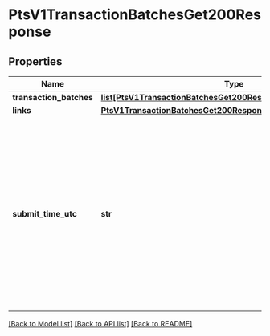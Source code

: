 # PtsV1TransactionBatchesGet200Response

## Properties
Name | Type | Description | Notes
------------ | ------------- | ------------- | -------------
**transaction_batches** | [**list[PtsV1TransactionBatchesGet200ResponseTransactionBatches]**](PtsV1TransactionBatchesGet200ResponseTransactionBatches.md) |  | [optional] 
**links** | [**PtsV1TransactionBatchesGet200ResponseLinks**](PtsV1TransactionBatchesGet200ResponseLinks.md) |  | [optional] 
**submit_time_utc** | **str** | Time of request in UTC. Format: &#x60;YYYY-MM-DDThh:mm:ssZ&#x60; Example &#x60;2016-08-11T22:47:57Z&#x60; equals August 11, 2016, at 22:47:57 (10:47:57 p.m.). The &#x60;T&#x60; separates the date and the time. The &#x60;Z&#x60; indicates UTC.  Returned by authorization service.  | [optional] 

[[Back to Model list]](../README.md#documentation-for-models) [[Back to API list]](../README.md#documentation-for-api-endpoints) [[Back to README]](../README.md)


